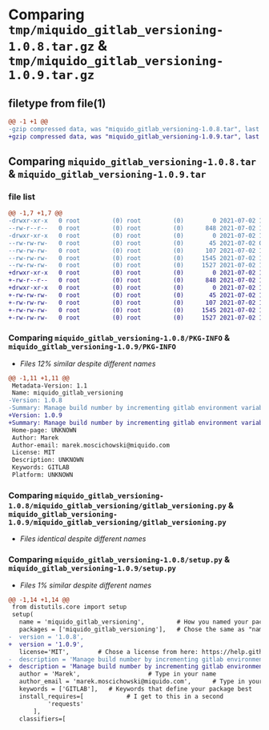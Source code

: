 # Comparing `tmp/miquido_gitlab_versioning-1.0.8.tar.gz` & `tmp/miquido_gitlab_versioning-1.0.9.tar.gz`

## filetype from file(1)

```diff
@@ -1 +1 @@
-gzip compressed data, was "miquido_gitlab_versioning-1.0.8.tar", last modified: Fri Jul  2 11:02:19 2021, max compression
+gzip compressed data, was "miquido_gitlab_versioning-1.0.9.tar", last modified: Fri Jul  2 11:38:55 2021, max compression
```

## Comparing `miquido_gitlab_versioning-1.0.8.tar` & `miquido_gitlab_versioning-1.0.9.tar`

### file list

```diff
@@ -1,7 +1,7 @@
-drwxr-xr-x   0 root         (0) root         (0)        0 2021-07-02 11:02:19.981579 miquido_gitlab_versioning-1.0.8/
--rw-r--r--   0 root         (0) root         (0)      848 2021-07-02 11:02:19.981579 miquido_gitlab_versioning-1.0.8/PKG-INFO
-drwxr-xr-x   0 root         (0) root         (0)        0 2021-07-02 11:02:19.981579 miquido_gitlab_versioning-1.0.8/miquido_gitlab_versioning/
--rw-rw-rw-   0 root         (0) root         (0)       45 2021-07-02 08:24:50.448067 miquido_gitlab_versioning-1.0.8/miquido_gitlab_versioning/__init__.py
--rw-rw-rw-   0 root         (0) root         (0)      107 2021-07-02 11:02:01.715948 miquido_gitlab_versioning-1.0.8/miquido_gitlab_versioning/__main__.py
--rw-rw-rw-   0 root         (0) root         (0)     1545 2021-07-02 11:02:01.715948 miquido_gitlab_versioning-1.0.8/miquido_gitlab_versioning/gitlab_versioning.py
--rw-rw-rw-   0 root         (0) root         (0)     1527 2021-07-02 11:02:19.701554 miquido_gitlab_versioning-1.0.8/setup.py
+drwxr-xr-x   0 root         (0) root         (0)        0 2021-07-02 11:38:55.341754 miquido_gitlab_versioning-1.0.9/
+-rw-r--r--   0 root         (0) root         (0)      848 2021-07-02 11:38:55.341754 miquido_gitlab_versioning-1.0.9/PKG-INFO
+drwxr-xr-x   0 root         (0) root         (0)        0 2021-07-02 11:38:55.341754 miquido_gitlab_versioning-1.0.9/miquido_gitlab_versioning/
+-rw-rw-rw-   0 root         (0) root         (0)       45 2021-07-02 11:38:45.844905 miquido_gitlab_versioning-1.0.9/miquido_gitlab_versioning/__init__.py
+-rw-rw-rw-   0 root         (0) root         (0)      107 2021-07-02 11:38:45.844905 miquido_gitlab_versioning-1.0.9/miquido_gitlab_versioning/__main__.py
+-rw-rw-rw-   0 root         (0) root         (0)     1545 2021-07-02 11:38:45.844905 miquido_gitlab_versioning-1.0.9/miquido_gitlab_versioning/gitlab_versioning.py
+-rw-rw-rw-   0 root         (0) root         (0)     1527 2021-07-02 11:38:55.241745 miquido_gitlab_versioning-1.0.9/setup.py
```

### Comparing `miquido_gitlab_versioning-1.0.8/PKG-INFO` & `miquido_gitlab_versioning-1.0.9/PKG-INFO`

 * *Files 12% similar despite different names*

```diff
@@ -1,11 +1,11 @@
 Metadata-Version: 1.1
 Name: miquido_gitlab_versioning
-Version: 1.0.8
-Summary: Manage build number by incrementing gitlab environment variable (build no = 1),
+Version: 1.0.9
+Summary: Manage build number by incrementing gitlab environment variable (build no = 2),
 Home-page: UNKNOWN
 Author: Marek
 Author-email: marek.moscichowski@miquido.com
 License: MIT
 Description: UNKNOWN
 Keywords: GITLAB
 Platform: UNKNOWN
```

### Comparing `miquido_gitlab_versioning-1.0.8/miquido_gitlab_versioning/gitlab_versioning.py` & `miquido_gitlab_versioning-1.0.9/miquido_gitlab_versioning/gitlab_versioning.py`

 * *Files identical despite different names*

### Comparing `miquido_gitlab_versioning-1.0.8/setup.py` & `miquido_gitlab_versioning-1.0.9/setup.py`

 * *Files 1% similar despite different names*

```diff
@@ -1,14 +1,14 @@
 from distutils.core import setup
 setup(
   name = 'miquido_gitlab_versioning',         # How you named your package folder (MyLib)
   packages = ['miquido_gitlab_versioning'],   # Chose the same as "name"
-  version = '1.0.8',
+  version = '1.0.9',
   license='MIT',        # Chose a license from here: https://help.github.com/articles/licensing-a-repository
-  description = 'Manage build number by incrementing gitlab environment variable (build no = 1),',   # Give a short description about your library
+  description = 'Manage build number by incrementing gitlab environment variable (build no = 2),',   # Give a short description about your library
   author = 'Marek',                   # Type in your name
   author_email = 'marek.moscichowski@miquido.com',      # Type in your E-Mail
   keywords = ['GITLAB'],   # Keywords that define your package best
   install_requires=[            # I get to this in a second
           'requests'
       ],
   classifiers=[
```

